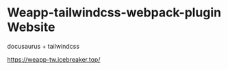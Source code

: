 # Weapp-tailwindcss-webpack-plugin Website

docusaurus + tailwindcss

<https://weapp-tw.icebreaker.top/>
